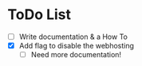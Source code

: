 # ToDo List
- [ ] Write documentation & a How To
- [x] Add flag to disable the webhosting
  - [ ] Need more documentation!
